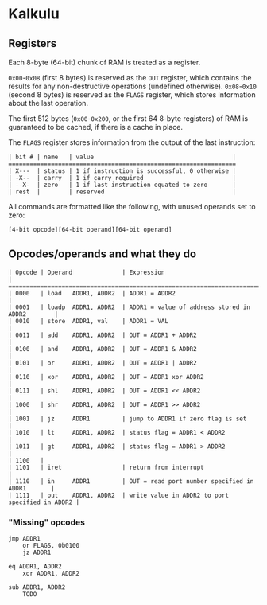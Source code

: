 # Kalkulu

## Registers

Each 8-byte (64-bit) chunk of RAM is treated as a register.

`0x00`-`0x08` (first 8 bytes) is reserved as the `OUT` register, which contains the results for any non-destructive operations (undefined otherwise).
`0x08`-`0x10` (second 8 bytes) is reserved as the `FLAGS` register, which stores information about the last operation.

The first 512 bytes (`0x00`-`0x200`, or the first 64 8-byte registers) of RAM is guaranteed to be cached, if there is a cache in place.


The `FLAGS` register stores information from the output of the last instruction:

    | bit # | name   | value                                       |
    ================================================================
    | X---  | status | 1 if instruction is successful, 0 otherwise |
    | -X--  | carry  | 1 if carry required                         |
    | --X-  | zero   | 1 if last instruction equated to zero       |
    | rest  |        | reserved                                    |


All commands are formatted like the following, with unused operands set to zero:

    [4-bit opcode][64-bit operand][64-bit operand]

## Opcodes/operands and what they do

    | Opcode | Operand              | Expression                                      |
    ===================================================================================
    | 0000   | load   ADDR1, ADDR2  | ADDR1 = ADDR2                                   |
    | 0001   | loadp  ADDR1, ADDR2  | ADDR1 = value of address stored in ADDR2        |
    | 0010   | store  ADDR1, val    | ADDR1 = VAL                                     |
    | 0011   | add    ADDR1, ADDR2  | OUT = ADDR1 + ADDR2                             |
    | 0100   | and    ADDR1, ADDR2  | OUT = ADDR1 & ADDR2                             |
    | 0101   | or     ADDR1, ADDR2  | OUT = ADDR1 | ADDR2                             |
    | 0110   | xor    ADDR1, ADDR2  | OUT = ADDR1 xor ADDR2                           |
    | 0111   | shl    ADDR1, ADDR2  | OUT = ADDR1 << ADDR2                            |
    | 1000   | shr    ADDR1, ADDR2  | OUT = ADDR1 >> ADDR2                            |
    | 1001   | jz     ADDR1         | jump to ADDR1 if zero flag is set               |
    | 1010   | lt     ADDR1, ADDR2  | status flag = ADDR1 < ADDR2                     |
    | 1011   | gt     ADDR1, ADDR2  | status flag = ADDR1 > ADDR2                     |
    | 1100   |
    | 1101   | iret                 | return from interrupt                           |
    | 1110   | in     ADDR1         | OUT = read port number specified in ADDR1       |
    | 1111   | out    ADDR1, ADDR2  | write value in ADDR2 to port specified in ADDR2 |

### "Missing" opcodes

    jmp ADDR1
        or FLAGS, 0b0100
        jz ADDR1
    
    eq ADDR1, ADDR2
        xor ADDR1, ADDR2
    
    sub ADDR1, ADDR2
        TODO

